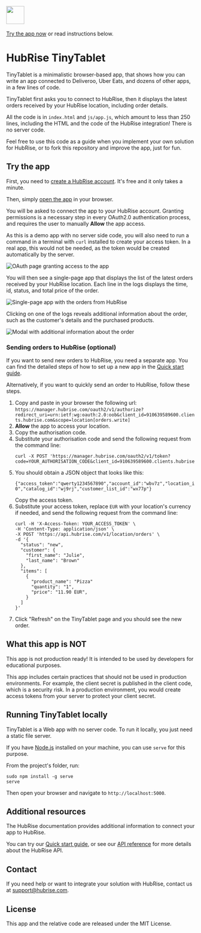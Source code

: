 <a href="https://www.hubrise.com/"><img src="./screenshots/hubrise-logo.png" align="left" height="48"></a>
<br><br><br>

[Try the app now](https://tiny-tablet.hubrise-apps.com) or read instructions below.

# HubRise TinyTablet

TinyTablet is a minimalistic browser-based app, that shows how you can write an app connected to Deliveroo, Uber Eats, and dozens of other apps, in a few lines of code.

TinyTablet first asks you to connect to HubRise, then it displays the latest orders received by your HubRise location, including order details.

All the code is in `index.html` and `js/app.js`, which amount to less than 250 lines, including the HTML and the code of the HubRise integration! There is no server code.

Feel free to use this code as a guide when you implement your own solution for HubRise, or to fork this repository and improve the app, just for fun.

## Try the app

First, you need to [create a HubRise account](https://manager.hubrise.com/signup). It's free and it only takes a minute. 

Then, simply [open the app](https://tiny-tablet.hubrise-apps.com) in your browser. 

You will be asked to connect the app to your HubRise account. Granting permissions is a necessary step in every OAuth2.0 authentication process, and requires the user to manually **Allow** the app access.

As this is a demo app with no server side code, you will also need to run a command in a terminal with `curl` installed to create your access token. In a real app, this would not be needed, as the token would be created automatically by the server. 

![OAuth page granting access to the app](./screenshots/oauth-page.png)

You will then see a single-page app that displays the list of the latest orders received by your HubRise location. 
Each line in the logs displays the time, id, status, and total price of the order.

![Single-page app with the orders from HubRise](./screenshots/logs-page.png)

Clicking on one of the logs reveals additional information about the order, such as the customer's details and the purchased products. 

![Modal with additional information about the order](./screenshots/single-order-modal.png)

### Sending orders to HubRise (optional)

If you want to send new orders to HubRise, you need a separate app. You can find the detailed steps of how to set up a new app in the [Quick start guide](https://www.hubrise.com/developers/quick-start).

Alternatively, if you want to quickly send an order to HubRise, follow these steps.

1. Copy and paste in your browser the following url: `https://manager.hubrise.com/oauth2/v1/authorize?redirect_uri=urn:ietf:wg:oauth:2.0:oob&client_id=910639589600.clients.hubrise.com&scope=location[orders.write]`
1. **Allow** the app to access your location.
1. Copy the authorisation code. 
1. Substitute your authorisation code and send the following request from the command line:
   ```
   curl -X POST 'https://manager.hubrise.com/oauth2/v1/token?code=YOUR_AUTHORISATION_CODE&client_id=910639589600.clients.hubrise.com&client_secret=15336ea38512c92bab50e519ee29818875430301a9f21adb0525b3d01944648f'
   ```
1. You should obtain a JSON object that looks like this:
   ```
   {"access_token":"qwerty1234567890","account_id":"wbv7z","location_id":"wbv7z-0","catalog_id":"wj9rj","customer_list_id":"wx77p"}
   ```
   Copy the access token.
1. Substitute your access token, replace `EUR` with your location's currency if needed, and send the following request from the command line:
   ```
   curl -H 'X-Access-Token: YOUR_ACCESS_TOKEN' \
   -H 'Content-Type: application/json' \
   -X POST 'https://api.hubrise.com/v1/location/orders' \
   -d '{
     "status": "new",
     "customer": {
       "first_name": "Julie",
       "last_name": "Brown"
     },
     "items": [
       {
         "product_name": "Pizza"
         "quantity": "1",
         "price": "11.90 EUR",
       }
     ]
   }'
   ```
1. Click "Refresh" on the TinyTablet page and you should see the new order.

## What this app is NOT

This app is not production ready! It is intended to be used by developers for educational purposes.

This app includes certain practices that should not be used in production environments. For example, the client secret is published in the client code, which is a security risk. In a production environment, you would create access tokens from your server to protect your client secret.

## Running TinyTablet locally

TinyTablet is a Web app with no server code. To run it locally, you just need a static file server.

If you have [Node.js](https://nodejs.org/en/download/) installed on your machine, you can use `serve` for this purpose.

From the project's folder, run:
```
sudo npm install -g serve
serve
```

Then open your browser and navigate to `http://localhost:5000`.

## Additional resources

The HubRise documentation provides additional information to connect your app to HubRise.

You can try our [Quick start guide](https://www.hubrise.com/developers/quick-start), or see our [API reference](https://www.hubrise.com/developers/api/general-concepts) for more details about the HubRise API.

## Contact

If you need help or want to integrate your solution with HubRise, contact us at <support@hubrise.com>.

## License

This app and the relative code are released under the MIT License.
